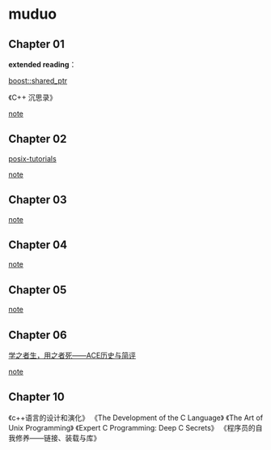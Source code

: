 # muduo

## Chapter 01

**extended reading**：

[boost::shared_ptr](https://www.boost.org/doc/libs/1_81_0/libs/smart_ptr/doc/html/smart_ptr.html)

《C++ 沉思录》

[note](Chapter%2001.md)

## Chapter 02

[posix-tutorials](https://github.com/LLNL/HPC-Tutorials/tree/main/posix)

[note](Chapter%2002.md)

## Chapter 03

[note](Chapter%2003.md)

## Chapter 04

[note](Chapter%2004.md)

## Chapter 05

[note](Chapter%2005.md)

## Chapter 06

[学之者生，用之者死——ACE历史与简评](https://blog.csdn.net/Solstice/article/details/5364096)

[note](Chapter%2006.md)

## Chapter 10

《c++语言的设计和演化》
《The Development of the C Language》
《The Art of Unix Programming》
《Expert C Programming: Deep C Secrets》
《程序员的自我修养——链接、装载与库》






